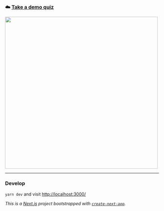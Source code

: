 ### ☁️ [Take a demo quiz](https://quiz.vojta.vercel.app/)


<img src="https://quiz.vojta.vercel.app/demo.gif" width="500">

---

### Develop
`yarn dev` and visit [http://localhost:3000/](http://localhost:3000/)


_This is a [Next.js](https://nextjs.org/) project bootstrapped with [`create-next-app`](https://github.com/vercel/next.js/tree/canary/packages/create-next-app)._

